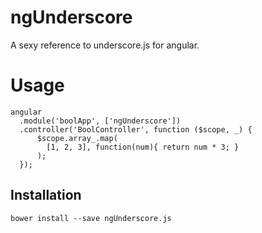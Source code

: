 # ngUnderscore
A sexy reference to underscore.js for angular. 

# Usage
```
angular
  .module('boolApp', ['ngUnderscore'])
  .controller('BoolController', function ($scope, _) {
      $scope.array_.map(
        [1, 2, 3], function(num){ return num * 3; }
      );
  });
```

## Installation
```
bower install --save ngUnderscore.js
```
